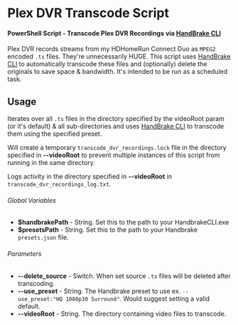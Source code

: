 # Plex DVR Transcode Script
#### PowerShell Script - Transcode Plex DVR Recordings via  [HandBrake CLI](https://handbrake.fr/)

Plex DVR records streams from my HDHomeRun Connect Duo as `MPEG2` encoded `.ts` files. They're unnecessarily HUGE. This script uses [HandBrake CLI](https://handbrake.fr/) to automatically transcode these files and (optionally) delete the originals to save space & bandwidth. It's intended to be run as a scheduled task.

## Usage
Iterates over all `.ts` files in the directory specified by the videoRoot param (or it's default) & all sub-directories and uses [HandBrake CLI](https://handbrake.fr/) to transcode them using the specified preset.

Will create a temporary `transcode_dvr_recordings.lock` file in the directory specified in **--videoRoot** to prevent multiple instances of this script from running in the same directory.

Logs activity in the directory specified in **--videoRoot** in `transcode_dvr_recordings_log.txt`.

###### Global Variables
- **$handbrakePath** - String. Set this to the path to your HandbrakeCLI.exe
- **$presetsPath** - String. Set this to the path to your Handbrake `presets.json` file.

###### Parameters
- **--delete_source** - Switch. When set source `.ts` files will be deleted after transcoding.
- **--use_preset** - String. The Handbrake preset to use ex. `--use_preset:"HQ 1080p30 Surround"`. Would suggest setting a valid default.
- **--videoRoot** - String. The directory containing video files to transcode.
